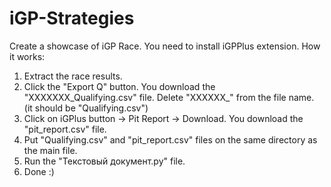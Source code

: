 # iGP-Strategies
Create a showcase of iGP Race. You need to install iGPPlus extension.
How it works:
1. Extract the race results.
2. Click the "Export Q" button. You download the "XXXXXXX_Qualifying.csv" file. Delete "XXXXXX_" from the file name. (it should be "Qualifying.csv")
3. Click on iGPlus button -> Pit Report -> Download. You download the "pit_report.csv" file.
4. Put "Qualifying.csv" and "pit_report.csv" files on the same directory as the main file.
5. Run the "Текстовый документ.py" file.
6. Done :)
